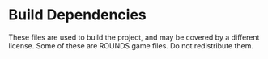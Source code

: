 # Build Dependencies

These files are used to build the project, and may be covered by a different license. Some of these are ROUNDS game files. Do not redistribute them.
